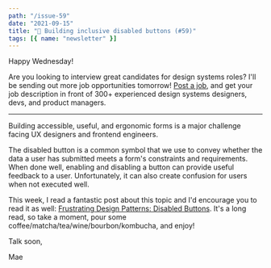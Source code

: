 ```yaml
---
path: "/issue-59"
date: "2021-09-15"
title: "🧰 Building inclusive disabled buttons (#59)"
tags: [{ name: "newsletter" }]
---
```


Happy Wednesday!

Are you looking to interview great candidates for design systems roles? I'll be sending out more job opportunities tomorrow! [Post a job](./post-a-job), and get your job description in front of 300+ experienced design systems designers, devs, and product managers.

---

Building accessible, useful, and ergonomic forms is a major challenge facing UX designers and frontend engineers.

The disabled button is a common symbol that we use to convey whether the data a user has submitted meets a form's constraints and requirements. When done well, enabling and disabling a button can provide useful feedback to a user. Unfortunately, it can also create confusion for users when not executed well.

This week, I read a fantastic post about this topic and I'd encourage you to read it as well: [Frustrating Design Patterns: Disabled Buttons](https://www.smashingmagazine.com/2021/08/frustrating-design-patterns-disabled-buttons/). It's a long read, so take a moment, pour some coffee/matcha/tea/wine/bourbon/kombucha, and enjoy!

Talk soon,

Mae
